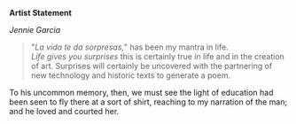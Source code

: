 **Artist Statement** 

_Jennie Garcia_

> "_La vida te da sorpresas,_" has been my mantra in life.   
_Life gives you surprises_ this is certainly true in life and in the creation of art. Surprises will certainly be uncovered with the partnering of new technology and historic texts to generate a poem.

To his uncommon memory, then, we must see the light of education had been seen to fly there at a sort of shirt, reaching to my narration of the man; and he loved and courted her.
